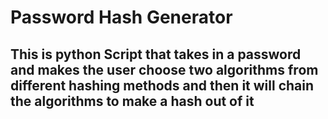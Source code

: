 <h1>Password Hash Generator</h1>
<h2>This is python Script that takes in a password and makes the user choose two algorithms from different hashing methods and then it will chain the algorithms to make a hash out of it</h2>
